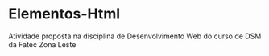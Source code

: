 # Elementos-Html
Atividade proposta na disciplina de Desenvolvimento Web do curso de DSM da Fatec Zona Leste
